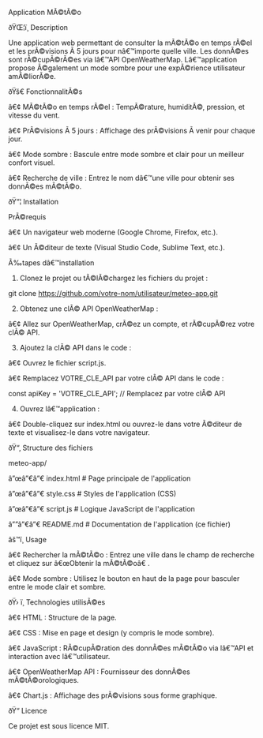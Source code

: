 Application MÃ©tÃ©o



ðŸŒ¦ï¸ Description



Une application web permettant de consulter la mÃ©tÃ©o en temps rÃ©el et les prÃ©visions Ã  5 jours pour nâ€™importe quelle ville. Les donnÃ©es sont rÃ©cupÃ©rÃ©es via lâ€™API OpenWeatherMap. Lâ€™application propose Ã©galement un mode sombre pour une expÃ©rience utilisateur amÃ©liorÃ©e.



ðŸš€ FonctionnalitÃ©s

â€¢ MÃ©tÃ©o en temps rÃ©el : TempÃ©rature, humiditÃ©, pression, et vitesse du vent.

â€¢ PrÃ©visions Ã  5 jours : Affichage des prÃ©visions Ã  venir pour chaque jour.

â€¢ Mode sombre : Bascule entre mode sombre et clair pour un meilleur confort visuel.

â€¢ Recherche de ville : Entrez le nom dâ€™une ville pour obtenir ses donnÃ©es mÃ©tÃ©o.



ðŸ“¦ Installation



PrÃ©requis

â€¢ Un navigateur web moderne (Google Chrome, Firefox, etc.).

â€¢ Un Ã©diteur de texte (Visual Studio Code, Sublime Text, etc.).



Ã‰tapes dâ€™installation

1. Clonez le projet ou tÃ©lÃ©chargez les fichiers du projet :

git clone https://github.com/votre-nom/utilisateur/meteo-app.git



2. Obtenez une clÃ© API OpenWeatherMap :

â€¢ Allez sur OpenWeatherMap, crÃ©ez un compte, et rÃ©cupÃ©rez votre clÃ© API.

3. Ajoutez la clÃ© API dans le code :

â€¢ Ouvrez le fichier script.js.

â€¢ Remplacez VOTRE_CLE_API par votre clÃ© API dans le code :

const apiKey = 'VOTRE_CLE_API'; // Remplacez par votre clÃ© API



4. Ouvrez lâ€™application :

â€¢ Double-cliquez sur index.html ou ouvrez-le dans votre Ã©diteur de texte et visualisez-le dans votre navigateur.



ðŸ“‚ Structure des fichiers

meteo-app/

â”œâ”€â”€ index.html      # Page principale de l'application

â”œâ”€â”€ style.css       # Styles de l'application (CSS)

â”œâ”€â”€ script.js       # Logique JavaScript de l'application

â””â”€â”€ README.md       # Documentation de l'application (ce fichier)

âš™ï¸ Usage

â€¢ Rechercher la mÃ©tÃ©o : Entrez une ville dans le champ de recherche et cliquez sur â€œObtenir la mÃ©tÃ©oâ€ .

â€¢ Mode sombre : Utilisez le bouton en haut de la page pour basculer entre le mode clair et sombre.



ðŸ› ï¸ Technologies utilisÃ©es

â€¢ HTML : Structure de la page.

â€¢ CSS : Mise en page et design (y compris le mode sombre).

â€¢ JavaScript : RÃ©cupÃ©ration des donnÃ©es mÃ©tÃ©o via lâ€™API et interaction avec lâ€™utilisateur.

â€¢ OpenWeatherMap API : Fournisseur des donnÃ©es mÃ©tÃ©orologiques.

â€¢ Chart.js : Affichage des prÃ©visions sous forme graphique.



ðŸ“ Licence



Ce projet est sous licence MIT.
